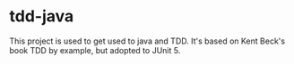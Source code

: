 # tdd-java
This project is used to get used to java and TDD. It's based on Kent Beck's book TDD by example, but adopted to JUnit 5. 

